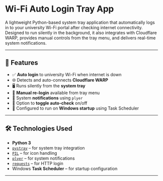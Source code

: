 # Wi-Fi Auto Login Tray App

A lightweight Python-based system tray application that automatically logs in to your university Wi-Fi portal after checking internet connectivity. Designed to run silently in the background, it also integrates with Cloudflare WARP, provides manual controls from the tray menu, and delivers real-time system notifications.

---

## 🚀 Features

- ✅ **Auto login** to university Wi-Fi when internet is down
- 🌐 Detects and auto-connects **Cloudflare WARP**
- 🖥️ Runs silently from the **system tray**
- 🔁 **Manual re-login** available from tray menu
- 📢 System **notifications** using `plyer`
- 🧠 Option to **toggle auto-check** on/off
- 🪪 Configured to run on **Windows startup** using Task Scheduler

---

## 🛠️ Technologies Used

- **Python 3**
- [`pystray`](https://pypi.org/project/pystray/) – for system tray integration
- [`PIL`](https://pypi.org/project/Pillow/) – for icon handling
- [`plyer`](https://pypi.org/project/plyer/) – for system notifications
- [`requests`](https://pypi.org/project/requests/) – for HTTP login
- Windows **Task Scheduler** – for startup configuration

---



